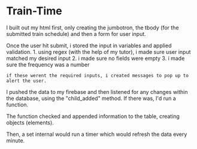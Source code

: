 # Train-Time

I built out my html first, only creating the jumbotron, the tbody (for the submitted train schedule) and then a form for user input. 

Once the user hit submit, i stored the input in variables and applied validation.
    1. using regex (with the help of my tutor), i made sure user input matched my desired input
    2. i made sure no fields were empty
    3. i made sure the frequency was a number

    if these werent the required inputs, i created messages to pop up to alert the user.

I pushed the data to my firebase and then listened for any changes within the database, using the "child_added" method. If there was, I'd run a function. 

The function checked and appended information to the table, creating objects (elements). 

Then, a set internal would run a timer which would refresh the data every minute.